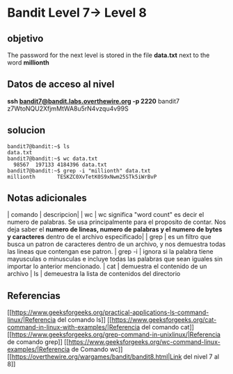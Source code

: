 # Bandit Level 7-> Level 8

## objetivo
The password for the next level is stored in the file **data.txt** next to the word **millionth**

## Datos de acceso al nivel
**ssh bandit7@bandit.labs.overthewire.org -p 2220**
bandit7
z7WtoNQU2XfjmMtWA8u5rN4vzqu4v99S

## solucion
```bash()
bandit7@bandit:~$ ls
data.txt
bandit7@bandit:~$ wc data.txt
  98567  197133 4184396 data.txt
bandit7@bandit:~$ grep -i "millionth" data.txt
millionth       TESKZC0XvTetK0S9xNwm25STk5iWrBvP

```

## Notas adicionales
| comando | descripcion|
| wc | wc significa "word count" es decir el numero de palabras. Se usa principalmente para el proposito de contar. Nos deja saber el **numero de lineas, numero de palabras y el numero de bytes y caracteres** dentro de el archivo especificado|
| grep | es un filtro que busca un patron de caracteres dentro de un archivo, y nos demuestra todas las lineas que contengan ese patron.
| grep -i | ignora si la palabra tiene mayusculas o minusculas e incluye todas las palabras que sean iguales sin importar lo anterior mencionado.
| cat | demuestra el contenido de un archivo 
| ls | demeuestra la lista de contenidos del directorio
## Referencias
[[https://www.geeksforgeeks.org/practical-applications-ls-command-linux/|Referencia del comando ls]]
[[https://www.geeksforgeeks.org/cat-command-in-linux-with-examples/|Referencia del comando cat]]
[[https://www.geeksforgeeks.org/grep-command-in-unixlinux/|Referencia de comando grep]]
[[https://www.geeksforgeeks.org/wc-command-linux-examples/|Referencia de Comando wc]]
[[https://overthewire.org/wargames/bandit/bandit8.html|Link del nivel 7 al 8]]


